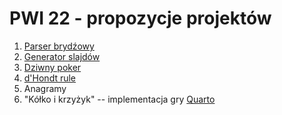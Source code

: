 # PWI 22 - propozycje projektów


1. [Parser brydźowy](bridge/bridge.md)
2. [Generator slajdów](bridge/beamer.md)
3. [Dziwny poker](bridge/poker.md)
4. [d'Hondt rule](dhondt/dhondt.md)
5. Anagramy
6. "Kółko i krzyżyk" -- implementacja gry [Quarto](https://en.wikipedia.org/wiki/Quarto_(board_game))
